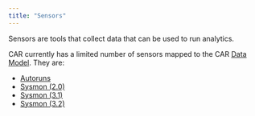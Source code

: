 ```yaml
---
title: "Sensors"
---
```


Sensors are tools that collect data that can be used to run analytics.

CAR currently has a limited number of sensors mapped to the CAR [Data Model](../data_model). They are:
* [Autoruns](autoruns)
* [Sysmon (2.0)](sysmon_2.0)
* [Sysmon (3.1)](sysmon_3.1)
* [Sysmon (3.2)](sysmon_3.2)